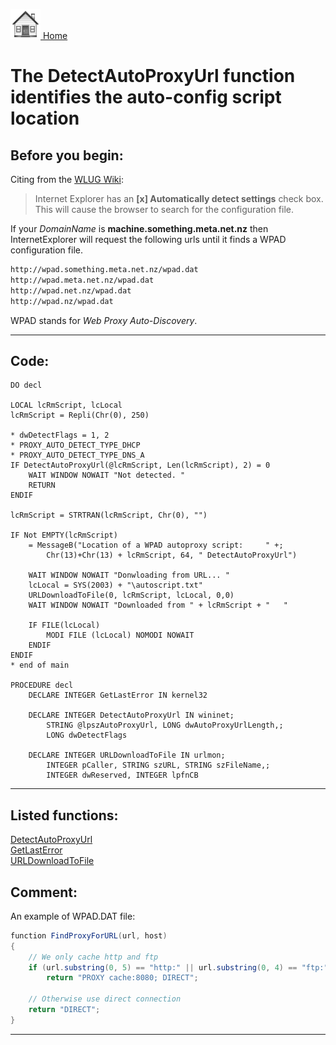 [<img src="../images/home.png"> Home ](https://github.com/VFPX/Win32API)  

# The DetectAutoProxyUrl function identifies the auto-config script location

## Before you begin:
Citing from the <a href="http://www.wlug.org.nz/WPAD">WLUG Wiki</a>:  
> Internet Explorer has an **[x] Automatically detect settings** check box. This will cause the browser to search for the configuration file.   

If your *DomainName* is **machine.something.meta.net.nz** then InternetExplorer will request the following urls until it finds a WPAD configuration file.   
  
```txt
http://wpad.something.meta.net.nz/wpad.dat   
http://wpad.meta.net.nz/wpad.dat   
http://wpad.net.nz/wpad.dat   
http://wpad.nz/wpad.dat
```

WPAD stands for *Web Proxy Auto-Discovery*.   
  
***  


## Code:
```foxpro  
DO decl

LOCAL lcRmScript, lcLocal
lcRmScript = Repli(Chr(0), 250)

* dwDetectFlags = 1, 2
* PROXY_AUTO_DETECT_TYPE_DHCP
* PROXY_AUTO_DETECT_TYPE_DNS_A
IF DetectAutoProxyUrl(@lcRmScript, Len(lcRmScript), 2) = 0
	WAIT WINDOW NOWAIT "Not detected. "
	RETURN
ENDIF

lcRmScript = STRTRAN(lcRmScript, Chr(0), "")

IF Not EMPTY(lcRmScript)
	= MessageB("Location of a WPAD autoproxy script:     " +;
		Chr(13)+Chr(13) + lcRmScript, 64, " DetectAutoProxyUrl")

	WAIT WINDOW NOWAIT "Donwloading from URL... "
	lcLocal = SYS(2003) + "\autoscript.txt"
	URLDownloadToFile(0, lcRmScript, lcLocal, 0,0)
	WAIT WINDOW NOWAIT "Downloaded from " + lcRmScript + "   "

	IF FILE(lcLocal)
		MODI FILE (lcLocal) NOMODI NOWAIT
	ENDIF
ENDIF
* end of main

PROCEDURE decl
	DECLARE INTEGER GetLastError IN kernel32

	DECLARE INTEGER DetectAutoProxyUrl IN wininet;
		STRING @lpszAutoProxyUrl, LONG dwAutoProxyUrlLength,;
		LONG dwDetectFlags

	DECLARE INTEGER URLDownloadToFile IN urlmon;
		INTEGER pCaller, STRING szURL, STRING szFileName,;
		INTEGER dwReserved, INTEGER lpfnCB  
```  
***  


## Listed functions:
[DetectAutoProxyUrl](../libraries/wininet/DetectAutoProxyUrl.md)  
[GetLastError](../libraries/kernel32/GetLastError.md)  
[URLDownloadToFile](../libraries/urlmon/URLDownloadToFile.md)  

## Comment:
An example of WPAD.DAT file:  
  
```csharp
function FindProxyForURL(url, host)  
{  
	// We only cache http and ftp  
	if (url.substring(0, 5) == "http:" || url.substring(0, 4) == "ftp:")  
		return "PROXY cache:8080; DIRECT";  
  
	// Otherwise use direct connection  
	return "DIRECT";  
}
```

***  

